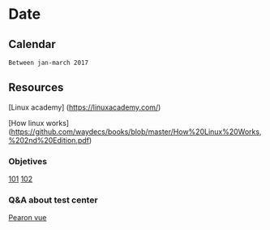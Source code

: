 # Date

## Calendar

    Between jan-march 2017

## Resources

  [Linux academy] (https://linuxacademy.com/)

  [How linux works] (https://github.com/waydecs/books/blob/master/How%20Linux%20Works,%202nd%20Edition.pdf)
    
### Objetives
  
   [101](https://www.lpi.org/our-certifications/exam-101-objectives)
   [102](http://www.lpi.org/our-certifications/exam-102-objectives)

### Q&A about test center
    
   [Pearon vue](http://pearsonvue.com/lpi/)
